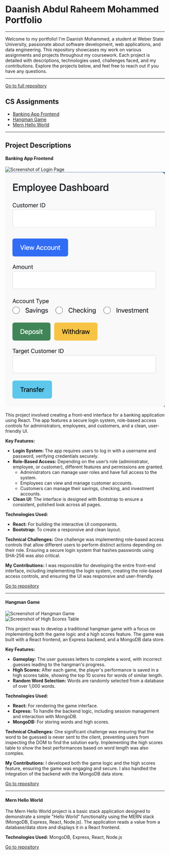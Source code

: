 # Daanish Abdul Raheem Mohammed Portfolio  

---

Welcome to my portfolio! I'm Daanish Mohammed, a student at Weber State University, passionate about software development, web applications, and data engineering. This repository showcases my work on various assignments and projects throughout my coursework. Each project is detailed with descriptions, technologies used, challenges faced, and my contributions. Explore the projects below, and feel free to reach out if you have any questions.

---

[Go to full repository](https://github.com/danrahm/DaanishMohammed)

## CS Assignments

- [Banking App Frontend](https://github.com/danrahm/DaanishMohammed/tree/main/BankingApp)  
- [Hangman Game](https://github.com/danrahm/DaanishMohammed/tree/main/HangmanGame)  
- [Mern Hello World](https://github.com/danrahm/DaanishMohammed/tree/main/MernHelloWorld)

---

## Project Descriptions

#### Banking App Frontend

![Screenshot of Login Page](https://github.com/danrahm/DaanishMohammed/blob/main/Assests/images/Create%20Account%20Page)  
![Screenshot of Dashboard](https://github.com/danrahm/DaanishMohammed/blob/main/Assests/images/Employee%20Dashboard)

This project involved creating a front-end interface for a banking application using React. The app features a secure login system, role-based access controls for administrators, employees, and customers, and a clean, user-friendly UI.

**Key Features:**

- **Login System:** The app requires users to log in with a username and password, verifying credentials securely.
- **Role-Based Access:** Depending on the user’s role (administrator, employee, or customer), different features and permissions are granted.
  - Administrators can manage user roles and have full access to the system.
  - Employees can view and manage customer accounts.
  - Customers can manage their savings, checking, and investment accounts.
- **Clean UI:** The interface is designed with Bootstrap to ensure a consistent, polished look across all pages.

**Technologies Used:**
- **React:** For building the interactive UI components.
- **Bootstrap:** To create a responsive and clean layout.

**Technical Challenges:**
One challenge was implementing role-based access controls that allow different users to perform distinct actions depending on their role. Ensuring a secure login system that hashes passwords using SHA-256 was also critical.

**My Contributions:**
I was responsible for developing the entire front-end interface, including implementing the login system, creating the role-based access controls, and ensuring the UI was responsive and user-friendly.

[Go to repository](https://github.com/danrahm/DaanishMohammed/tree/main/BankingApp)

---

#### Hangman Game

![Screenshot of Hangman Game](https://github.com/danrahm/DaanishMohammed/blob/main/Assests/images/Hangman%20Game)  
![Screenshot of High Scores Table](https://github.com/danrahm/DaanishMohammed/blob/main/Assests/images/Highscore%20Table)

This project was to develop a traditional hangman game with a focus on implementing both the game logic and a high scores feature. The game was built with a React frontend, an Express backend, and a MongoDB data store.

**Key Features:**

- **Gameplay:** The user guesses letters to complete a word, with incorrect guesses leading to the hangman's progress.
- **High Scores:** After each game, the player's performance is saved in a high scores table, showing the top 10 scores for words of similar length.
- **Random Word Selection:** Words are randomly selected from a database of over 1,000 words.

**Technologies Used:**
- **React:** For rendering the game interface.
- **Express:** To handle the backend logic, including session management and interaction with MongoDB.
- **MongoDB:** For storing words and high scores.

**Technical Challenges:**
One significant challenge was ensuring that the word to be guessed is never sent to the client, preventing users from inspecting the DOM to find the solution early. Implementing the high scores table to show the best performances based on word length was also complex.

**My Contributions:**
I developed both the game logic and the high scores feature, ensuring the game was engaging and secure. I also handled the integration of the backend with the MongoDB data store.

[Go to repository](https://github.com/danrahm/DaanishMohammed/tree/main/HangmanGame)

---

#### Mern Hello World

The Mern Hello World project is a basic stack application designed to demonstrate a simple "Hello World" functionality using the MERN stack (MongoDB, Express, React, Node.js). The application reads a value from a database/data store and displays it in a React frontend.

**Technologies Used:** MongoDB, Express, React, Node.js


[Go to repository](https://github.com/danrahm/DaanishMohammed/tree/main/MernHelloWorld)
